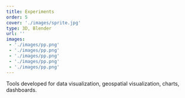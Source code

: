 ```yaml
---
title: Experiments
order: 5
cover: './images/sprite.jpg'
type: 3D, Blender
url: ''
images: 
 - './images/pp.png'
 - './images/pp.png'
 - './images/pp.png'
 - './images/pp.png'
 - './images/pp.png'
---
```


Tools developed for data visualization, geospatial visualization, charts, dashboards.